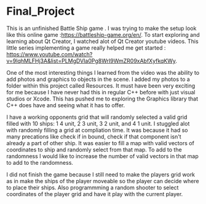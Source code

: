 # Final_Project
This is an unfinished Battle Ship game . I was trying to make the setup look like this online game :https://battleship-game.org/en/.
To start exploring and learning about Qt Creator, I watched alot of Qt Creator youtube videos. This little series implementing a game
really helped me get started : https://www.youtube.com/watch?v=9lqhMLFHj3A&list=PLMgDVIa0Pg8WrI9WmZR09xAbfXyfkqKWy.

One of the most interesting things I learned from the video was the ability to add photos and graphics to objects in the scene. 
I added my photos to a folder within this project called Resources. 
It must have been very exciting for me because I have never had this in regular C++ before with just visual studios or Xcode.
This has pushed me to exploring the Graphics library that C++ does have and seeing what it has to offer. 

I have a working opponents grid that will randomly selected a valid grid filled with 10 ships: 1 4 unit, 2 3 unit, 3 2 unit, and 4 1 unit.
I stuggled alot with randomly filling a grid at compliation time. It was because it had so many precations like check if in bound, check if that component
isn't already a part of other ship. It was easier to fill a map with valid vectors of coordinates to ship and randomly select from that map.
To add to the randomness I would like to increase the number of valid vectors in that map to add to the randomness.

I did not finish the game because I still need to make the players grid work as in make the ships of the player moveable so the player can decide where to place their ships.
Also programmming a random shooter to select coordinates of the player grid and have it play with the current player. 


